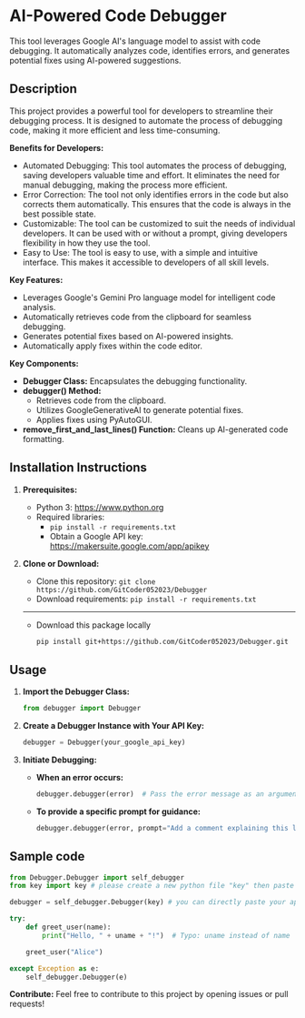 # AI-Powered Code Debugger

This tool leverages Google AI's language model to assist with code debugging. It automatically analyzes code, identifies errors, and generates potential fixes using AI-powered suggestions.

## Description
This project provides a powerful tool for developers to streamline their debugging process. It is designed to automate the process of debugging code, making it more efficient and less time-consuming.

**Benefits for Developers:**
- Automated Debugging: This tool automates the process of debugging, saving developers valuable time and effort. It eliminates the need for manual debugging, making the process more efficient.
- Error Correction: The tool not only identifies errors in the code but also corrects them automatically. This ensures that the code is always in the best possible state.
- Customizable: The tool can be customized to suit the needs of individual developers. It can be used with or without a prompt, giving developers flexibility in how they use the tool.
- Easy to Use: The tool is easy to use, with a simple and intuitive interface. This makes it accessible to developers of all skill levels.  

**Key Features:**

- Leverages Google's Gemini Pro language model for intelligent code analysis.
- Automatically retrieves code from the clipboard for seamless debugging.
- Generates potential fixes based on AI-powered insights.
- Automatically apply fixes within the code editor.

**Key Components:**

- **Debugger Class:** Encapsulates the debugging functionality.
- **debugger() Method:**
    - Retrieves code from the clipboard.
    - Utilizes GoogleGenerativeAI to generate potential fixes.
    - Applies fixes using PyAutoGUI.
- **remove_first_and_last_lines() Function:** Cleans up AI-generated code formatting.

## Installation Instructions

1. **Prerequisites:**
    - Python 3: https://www.python.org
    - Required libraries:
      - ```pip install -r requirements.txt```
      - Obtain a Google API key: https://makersuite.google.com/app/apikey

2. **Clone or Download:**
    - Clone this repository: `git clone https://github.com/GitCoder052023/Debugger`
    - Download requirements: `pip install -r requirements.txt`
   ---
    - Download this package locally
      ```bash
      pip install git+https://github.com/GitCoder052023/Debugger.git
      ```

## Usage

1. **Import the Debugger Class:**
   ```python
   from debugger import Debugger
   ```

2. **Create a Debugger Instance with Your API Key:**
   ```python
   debugger = Debugger(your_google_api_key)
   ```

3. **Initiate Debugging:**
   - **When an error occurs:**
     ```python
     debugger.debugger(error)  # Pass the error message as an argument
     ```
   - **To provide a specific prompt for guidance:**
     ```python
     debugger.debugger(error, prompt="Add a comment explaining this line of code")
     ```

## Sample code
```python
from Debugger.Debugger import self_debugger
from key import key # please create a new python file "key" then paste your key inside their 

debugger = self_debugger.Debugger(key) # you can directly paste your api key

try:
    def greet_user(name):
        print("Hello, " + uname + "!")  # Typo: uname instead of name

    greet_user("Alice")

except Exception as e:
    self_debugger.Debugger(e)
```


**Contribute:** Feel free to contribute to this project by opening issues or pull requests!
